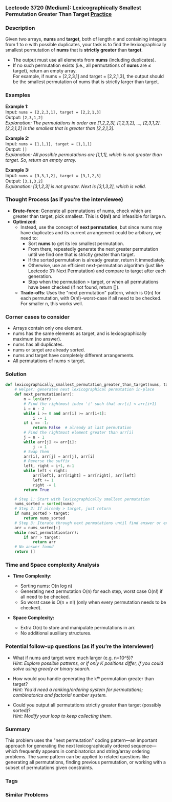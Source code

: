 ### Leetcode 3720 (Medium): Lexicographically Smallest Permutation Greater Than Target [Practice](https://leetcode.com/problems/lexicographically-smallest-permutation-greater-than-target)

### Description  
Given two arrays, **nums** and **target**, both of length *n* and containing integers from 1 to *n* with possible duplicates, your task is to find the lexicographically smallest permutation of **nums** that is **strictly greater** than **target**.  
- The output must use all elements from **nums** (including duplicates).
- If no such permutation exists (i.e., all permutations of **nums** are ≤ target), return an empty array.  
For example, if nums = [2,2,3,1] and target = [2,2,1,3], the output should be the smallest permutation of nums that is strictly larger than target.

### Examples  

**Example 1:**  
Input: `nums = [2,2,3,1], target = [2,2,1,3]`  
Output: `[2,3,1,2]`  
*Explanation: The permutations in order are [1,2,2,3], [1,2,3,2], ..., [2,3,1,2]. [2,3,1,2] is the smallest that is greater than [2,2,1,3].*

**Example 2:**  
Input: `nums = [1,1,1], target = [1,1,1]`  
Output: `[]`  
*Explanation: All possible permutations are [1,1,1], which is not greater than target. So, return an empty array.*

**Example 3:**  
Input: `nums = [3,3,1,2], target = [3,1,2,3]`  
Output: `[3,1,3,2]`  
*Explanation: [3,1,2,3] is not greater. Next is [3,1,3,2], which is valid.*

### Thought Process (as if you’re the interviewee)  
- **Brute-force**: Generate all permutations of nums, check which are greater than target, pick smallest. This is **O(n!)** and infeasible for large n.
- **Optimized**:  
  - Instead, use the concept of **next permutation**, but since nums may have duplicates and its current arrangement could be arbitrary, we need to:
    - Sort **nums** to get its lex smallest permutation.
    - From there, repeatedly generate the next greater permutation until we find one that is strictly greater than target.
    - If the sorted permutation is already greater, return it immediately.
    - Otherwise, use an efficient next-permutation algorithm (just like Leetcode 31: Next Permutation) and compare to target after each generation.
    - Stop when the permutation > target, or when all permutations have been checked (if not found, return []).
  - **Trade-offs**: Uses the "next permutation" pattern, which is O(n) for each permutation, with O(n!)-worst-case if all need to be checked. For smaller n, this works well.

### Corner cases to consider  
- Arrays contain only one element.
- nums has the same elements as target, and is lexicographically maximum (no answer).
- nums has all duplicates.
- nums or target are already sorted.
- nums and target have completely different arrangements.
- All permutations of nums ≤ target.

### Solution

```python
def lexicographically_smallest_permutation_greater_than_target(nums, target):
    # Helper: generates next lexicographical permutation in-place
    def next_permutation(arr):
        n = len(arr)
        # Find the rightmost index 'i' such that arr[i] < arr[i+1]
        i = n - 2
        while i >= 0 and arr[i] >= arr[i+1]:
            i -= 1
        if i == -1:
            return False  # already at last permutation
        # Find the rightmost element greater than arr[i]
        j = n - 1
        while arr[j] <= arr[i]:
            j -= 1
        # Swap them
        arr[i], arr[j] = arr[j], arr[i]
        # Reverse the suffix
        left, right = i+1, n-1
        while left < right:
            arr[left], arr[right] = arr[right], arr[left]
            left += 1
            right -= 1
        return True

    # Step 1: Start with lexicographically smallest permutation
    nums_sorted = sorted(nums)
    # Step 2: If already > target, just return
    if nums_sorted > target:
        return nums_sorted
    # Step 3: Iterate through next permutations until find answer or exhaust
    arr = nums_sorted[:]
    while next_permutation(arr):
        if arr > target:
            return arr
    # No answer found
    return []

```

### Time and Space complexity Analysis  

- **Time Complexity:**  
  - Sorting nums: O(n log n)
  - Generating next permutation O(n) for each step, worst case O(n!) if all need to be checked.
  - So worst case is O(n × n!) (only when every permutation needs to be checked).

- **Space Complexity:**  
  - Extra O(n) to store and manipulate permutations in arr.
  - No additional auxiliary structures.

### Potential follow-up questions (as if you’re the interviewer)  

- What if nums and target were much larger (e.g. n=10^5)?  
  *Hint: Explore possible patterns, or if only K positions differ, if you could solve using greedy or binary search.*

- How would you handle generating the kᵗʰ permutation greater than target?  
  *Hint: You'd need a ranking/ordering system for permutations; combinatorics and factorial number system.*

- Could you output all permutations strictly greater than target (possibly sorted)?  
  *Hint: Modify your loop to keep collecting them.*

### Summary
This problem uses the "next permutation" coding pattern—an important approach for generating the next lexicographically ordered sequence—which frequently appears in combinatorics and string/array ordering problems. The same pattern can be applied to related questions like generating all permutations, finding previous permutation, or working with a subset of permutations given constraints.

### Tags

### Similar Problems
